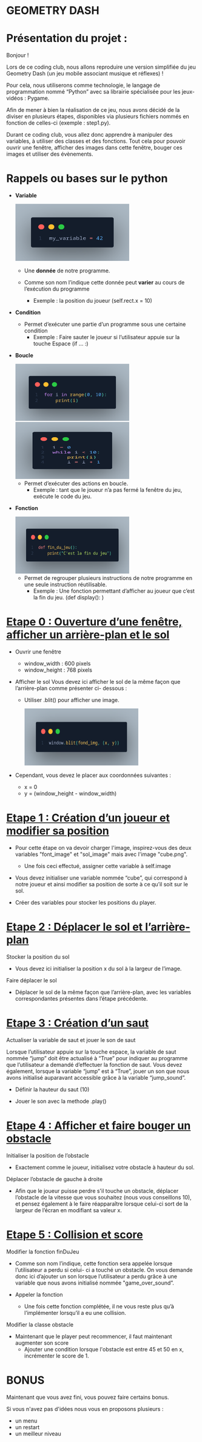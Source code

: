 # GEOMETRY DASH

# Présentation du projet :
Bonjour !

Lors de ce coding club, nous allons reproduire une version simplifiée du jeu
Geometry Dash (un jeu mobile associant musique et réflexes) !

Pour cela, nous utiliserons comme technologie, le langage de programmation nommé “Python” avec sa librairie spécialisée pour les jeux-vidéos : Pygame.

Afin de mener à bien la réalisation de ce jeu, nous avons décidé de la diviser en plusieurs étapes,
disponibles via plusieurs fichiers nommés en fonction de celles-ci (exemple : step1.py).

Durant ce coding club, vous allez donc apprendre à manipuler des variables, à utiliser des classes et des fonctions. Tout cela pour pouvoir ouvrir une fenêtre, afficher des images dans cette fenêtre, bouger ces images et utiliser des évènements.

# Rappels ou bases sur le python
- **Variable**

    <img src="python_variable.png" width="300" height="150">

    - Une **donnée** de notre programme.

    - Comme son nom l’indique cette donnée peut **varier** au cours de l’exécution du programme

        - Exemple : la position du joueur (self.rect.x = 10)
- **Condition**

    - Permet d’exécuter une partie d’un programme sous une certaine condition
        - Exemple : Faire sauter le joueur si l’utilisateur appuie sur la touche Espace (if ... :)
- **Boucle**

    <img src="python_for_loop.png" width="300" height="150">
    <img src="python_while_loop.png" width="300" height="150">

    - Permet d’exécuter des actions en boucle.
        - Exemple : tant que le joueur n’a pas fermé la fenêtre du jeu, exécute le code du jeu.
- **Fonction**

    <img src="python_function.png" width="300" height="150">

    - Permet de regrouper plusieurs instructions de notre programme en une seule
instruction réutilisable.
        - Exemple : Une fonction permettant d’afficher au joueur que c’est la fin du jeu. (def display(): )

# <u>Etape 0 : Ouverture d’une fenêtre, afficher un arrière-plan et le sol</u>

- Ouvrir une fenêtre
    - window_width : 600 pixels
    - window_height : 768 pixels

- Afficher le sol
Vous devez ici afficher le sol de la même façon que l’arrière-plan comme présenter ci-
dessous :
    - Utiliser .blit() pour afficher une image.


        <img src="python_pygame_blit.png" width="300" height="150">

- Cependant, vous devez le placer aux coordonnées suivantes :
    - x = 0
    - y = (window_height - window_width)

# <u>Etape 1 : Création d’un joueur et modifier sa position</u>

- Pour cette étape on va devoir charger l'image, inspirez-vous des deux variables "font_image" et "sol_image" mais avec l'image "cube.png".
    - Une fois ceci effectué, assigner cette variable à self.image

- Vous devez initialiser une variable nommée “cube”, qui correspond à
notre joueur et ainsi modifier sa position de sorte à ce qu’il soit sur le sol.


- Créer des variables pour stocker les positions du player.

# <u>Etape 2 : Déplacer le sol et l’arrière-plan</u>

Stocker la position du sol

- Vous devez ici initialiser la position x du sol à la largeur de l’image.

Faire déplacer le sol

 - Déplacer le sol de la même façon que l’arrière-plan, avec les variables correspondantes présentes dans l’étape précédente.

# <u>Etape 3 : Création d’un saut</u>

Actualiser la variable de saut et jouer le son de saut

Lorsque l’utilisateur appuie sur la touche espace, la variable de saut nommée “jump” doit
être actualisé à “True” pour indiquer au programme que l’utilisateur a demandé d’effectuer
la fonction de saut.
Vous devez également, lorsque la variable “jump” est à “True”, jouer un son que nous
avons initialisé auparavant accessible grâce à la variable “jump_sound”.

- Définir la hauteur du saut (10)

- Jouer le son avec la methode .play()

# <u>Etape 4 : Afficher et faire bouger un obstacle</u>

Initialiser la position de l’obstacle

- Exactement comme le joueur, initialisez votre obstacle à hauteur du sol.

Déplacer l’obstacle de gauche à droite

- Afin que le joueur puisse perdre s'il touche un obstacle, déplacer l’obstacle de la vitesse que
vous souhaitez (nous vous conseillons 10), et pensez également à le faire réapparaître
lorsque celui-ci sort de la largeur de l’écran en modifiant sa valeur x.

# <u>Etape 5 : Collision et score</u>

Modifier la fonction finDuJeu

- Comme son nom l’indique, cette fonction sera appelée lorsque l’utilisateur a perdu si celui-
ci a touché un obstacle. On vous demande donc ici d’ajouter un son lorsque l’utilisateur a
perdu grâce à une variable que nous avons initialisé nommée "game_over_sound”.

- Appeler la fonction

    - Une fois cette fonction complétée, il ne vous reste plus qu’à l’implémenter lorsqu’il a eu une
collision.

Modifier la classe obstacle

- Maintenant que le player peut recommencer, il faut maintenant augmenter son score
    - Ajouter une condition lorsque l'obstacle est entre 45 et 50 en x, incrémenter le score de 1.

# BONUS

Maintenant que vous avez fini, vous pouvez faire certains bonus.

Si vous n'avez pas d'idées nous vous en proposons plusieurs :

- un menu
- un restart
- un meilleur niveau
